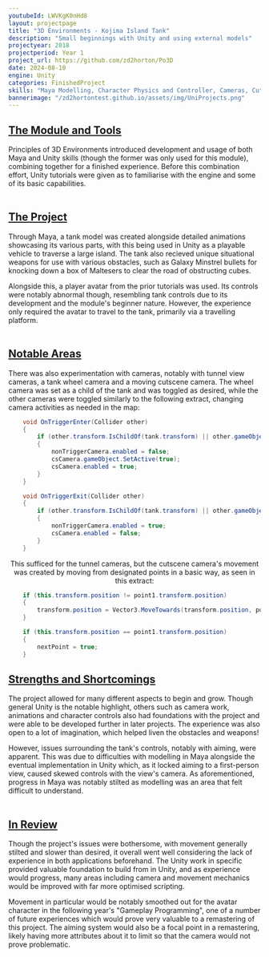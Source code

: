 ```yaml
---
youtubeId: LWVKgK0nHd8
layout: projectpage
title: "3D Environments - Kojima Island Tank"
description: "Small beginnings with Unity and using external models"
projectyear: 2018
projectperiod: Year 1
project_url: https://github.com/zd2horton/Po3D
date: 2024-08-10
engine: Unity
categories: FinishedProject
skills: "Maya Modelling, Character Physics and Controller, Cameras, Cutscenes and Toggling"
bannerimage: "/zd2hortontest.github.io/assets/img/UniProjects.png"
---
```

<p style="text-align: center;">
<h2><ins>The Module and Tools</ins></h2>
Principles of 3D Environments introduced development and usage of both Maya and Unity skills (though the former was only used for this module), combining together for a finished experience. Before this combination effort, Unity tutorials were given as to familiarise with the engine and some of its basic capabilities.<br><br>

<h2><ins>The Project</ins></h2>
Through Maya, a tank model was created alongside detailed animations showcasing its various parts, with this being used in Unity as a playable vehicle to traverse a large island. The tank also recieved unique situational weapons for use with various obstacles, such as Galaxy Minstrel bullets for knocking down a box of Maltesers to clear the road of obstructing cubes. <br>

Alongside this, a player avatar from the prior tutorials was used. Its controls were notably abnormal though, resembling tank controls due to its development and the module's beginner nature. However, the experience only required the avatar to travel to the tank, primarily via a travelling platform.<br><br>


<h2><ins>Notable Areas</ins></h2>
There was also experimentation with cameras, notably with tunnel view cameras, a tank wheel camera and a moving cutscene camera. The wheel camera was set as a child of the tank and was toggled as desired, while the other cameras were toggled similarly to the following extract, changing camera activities as needed in the map:</p>

```cs
    void OnTriggerEnter(Collider other)
    {
        if (other.transform.IsChildOf(tank.transform) || other.gameObject == ethan)
        {
            nonTriggerCamera.enabled = false;
            csCamera.gameObject.SetActive(true);
            csCamera.enabled = true;
        }
    }

    void OnTriggerExit(Collider other)
    {
        if (other.transform.IsChildOf(tank.transform) || other.gameObject == ethan)
        {
            nonTriggerCamera.enabled = true;
            csCamera.enabled = false;
        }
    }
```

<p style="text-align: center;">
This sufficed for the tunnel cameras, but the cutscene camera's movement was created by moving from designated points in a basic way, as seen in this extract:</p>

```cs
	if (this.transform.position != point1.transform.position)
	{
		transform.position = Vector3.MoveTowards(transform.position, point1.transform.position, (Time.deltaTime * speed * 2.5f));
	}

	if (this.transform.position == point1.transform.position)
	{
		nextPoint = true;
	}
```

<p style="text-align: center;">
<h2><ins>Strengths and Shortcomings</ins></h2>
The project allowed for many different aspects to begin and grow. Though general Unity is the notable highlight, others such as camera work, animations and character controls also had foundations with the project and were able to be developed further in later projects. The experience was also open to a lot of imagination, which helped liven the obstacles and weapons! 

However, issues surrounding the tank's controls, notably with aiming, were apparent. This was due to difficulties with modelling in Maya alongside the eventual implementation in Unity which, as it locked aiming to a first-person view, caused skewed controls with the view's camera. As aforementioned, progress in Maya was notably stilted as modelling was an area that felt difficult to understand.<br><br>


<h2><ins>In Review</ins></h2>
Though the project's issues were bothersome, with movement generally stilted and slower than desired, it overall went well considering the lack of experience in both applications beforehand. The Unity work in specific provided valuable foundation to build from in Unity, and as experience would progress, many areas including camera and movement mechanics would be improved with far more optimised scripting.<br>

Movement in particular would be notably smoothed out for the avatar character in the following year's "Gameplay Programming", one of a number of future experiences which would prove very valuable to a remastering of this project. The aiming system would also be a focal point in a remastering, likely having more attributes about it to limit so that the camera would not prove problematic.</p>
